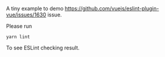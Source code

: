 A tiny example to demo https://github.com/vuejs/eslint-plugin-vue/issues/1630 issue.

Please run

```
yarn lint
```

To see ESLint checking result.
